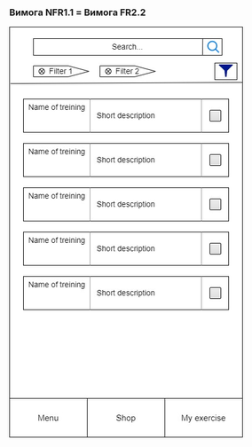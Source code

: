 ### Вимога NFR1.1 = Вимога FR2.2 
![](https://github.com/oleksandrblazhko/ai204-dorozhkin/blob/ai204-dorozhkin_with_laboratory_work_3/1-SoftwareRequirements/1.4-FuncNonFuncRequirements/1.4.4-NFRUserInterfaceOUTPUT/NFR1.1.jpg)
